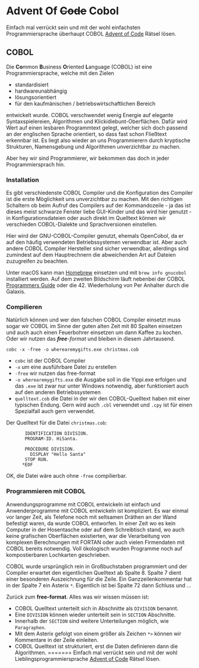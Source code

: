 # Advent Of <strike>Code</strike> Cobol

Einfach mal verrückt sein und mit der wohl einfachsten Programmiersprache überhaupt COBOL [Advent of Code](https://adventofcode.com/2024) Rätsel lösen.

## COBOL
Die **Co**mmon **B**usiness **O**riented **L**anguage (COBOL) ist eine  Programmiersprache, welche mit den Zielen

* standardisiert
* hardwareunabhängig
* lösungsorientiert
* für den kaufmänischen / betriebswirtschaftlichen Bereich

entwickelt wurde. COBOL verschwendet wenig Energie auf elegante Syntaxspielereien, Algorithmen und Klicki<span title="die sollte ruhig englisch interpretiert werden">die</span>bunt-Oberflächen. Dafür wird Wert auf einen lesbaren Programmtext gelegt, welcher sich doch passend an der englischen Sprache orientiert, so dass fast schon Fließtext erkennbar ist. Es liegt also wieder an uns Programmierern durch kryptische Strukturen, Namensgebung und Algorithmen unverzichtbar zu machen. 

Aber hey wir sind Programmierer, wir bekommen das doch in jeder Programmiersprach hin. 

### Installation
Es gibt verschiedenste COBOL Compiler und die Konfiguration des Compiler ist die erste Möglichkeit uns unverzichtbar zu machen. Mit den richtigen Schaltern ob beim Aufruf des Compilers auf der Kommandozeile - ja das ist dieses meist schwarze Fenster liebe GUI-Kinder und das wird hier genutzt - in Konfigurationsdateien oder auch <span title="$set">direkt im Quelltext</span> können wir verschieden COBOL-Dialekte und Sprachversionen einstellen.

Hier wird der GNU-COBOL-Compiler genutzt, ehemals OpenCobol, da er auf den häufig verwendeten <span title="BSD, macOS, Linux und sogar Windows">Betriebssystemen</span> verwendbar ist. Aber auch andere COBOL Compiler Hersteller sind sicher verwendbar, allerdings sind zumindest auf dem Hauptrechnern die abweichenden Art auf Dateien zuzugreifen zu beachten.

Unter <span title="Erst muss es funktionieren, aber dann darf es auch noch gut aussehen">macOS</span> kann man [Homebrew](https://brew.sh) einsetzen und mit `brew info gnucobol` installiert werden. Auf dem zweiten Bildschirm läuft nebenbei der COBOL [Programmers Guide](https://gnucobol.sourceforge.io/guides.html) oder die 42. Wiederholung von Per Anhalter durch die Galaxis.

### Compilieren 
Natürlich können und wer den falschen COBOL Compiler einsetzt muss sogar wir COBOL im Sinne der guten alten Zeit mit 80 Spalten einsetzen und auch auch einen Feuerbohrer einsetzen um dann Kaffee zu kochen. Oder wir nutzen das *<strong title="🎶free your mind">free</strong>-format* und bleiben in diesem Jahrtausend.

    cobc -x -free -o wherearemygifts.exe christmas.cob
 
* `cobc` ist der COBOL Compiler
* `-x` um eine ausführbare Datei zu erstellen
* `-free` wir nutzen das <span title="🎶free as a bird">free-format</span>
* `-o wherearemygifts.exe` die Ausgabe soll in die Yippi.exe erfolgen und das `.exe` ist zwar nur unter Windows notwendig, aber funktioniert auch auf den anderen Betriebssystemen
* `quelltext.cob` die Datei in der wir den COBOL-Quelltext haben mit einer typischen Endung. Gern wird auch `.cbl` verwendet und `.cpy` ist für einen Spezialfall auch gern verwendet.

Der Quelltext für die Datei `christmas.cob`:

           IDENTIFICATION DIVISION.
           PROGRAM-ID. HiSanta.
    
           PROCEDURE DIVISION.
             DISPLAY "Hello Santa"
           STOP RUN.
          *EOF

OK, die Datei wäre auch ohne `-free` compilierbar. 

### Programmieren mit COBOL
Anwendungsprogramme mit COBOL entwickeln ist einfach und Anwenderprogramme mit COBOL entwickeln ist kompliziert. <span title="long long time ago">Es war einmal vor langer Zeit</span>, als Telefone noch mit seltsamen Dräthen an der Wand befestigt waren, da wurde COBOL entworfen. In einer Zeit wo es kein Computer in der Hosentasche oder auf dem Schreibtisch stand, wo auch keine grafischen Oberflächen existierten, war die Verarbeitung von komplexen Berechnungen mit FORTAN oder auch vielen Firmendaten mit COBOL bereits notwendig. Voll ökologisch wurden Programme noch auf kompostierbaren Lochkarten geschrieben.

COBOL wurde ursprünglich rein in Großbuchstaben programmiert und der Compiler erwartet den eigentlichen Quelltext ab Spalte 8. Spalte 7 dient einer besonderen Auszeichnung für die Zeile. Ein Ganzzeilenkommentar hat in der Spalte 7 ein Asterix `*`. Eigentlich ist bei Spalte 72 dann Schluss und <span title="blah blah blah">...</span>  

Zurück zum <strong>free-format</strong>. Alles was wir wissen müssen ist:

* COBOL Quelltext unterteilt sich in Abschnitte als `DIVISION` benannt.
* Eine `DIVISION` können wieder unterteilt sein in `SECTION` Abschnitte.
* Innerhalb der `SECTION` sind weitere Unterteilungen möglich, wie `Paragraphen`.
* Mit dem Asterix gefolgt von einem größer als Zeichen `*>` können wir Kommentare in der Zeile einleiten. 
* COBOL Quelltext ist strukturiert, erst die Daten definieren dann die Algorithmen. 
=======
Einfach mal verrückt sein und mit der wohl Lieblingsprogrammiersprache [Advent of Code](https://adventofcode.com/2024) Rätsel lösen.

